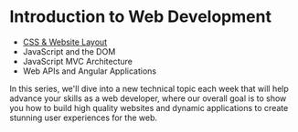 # Introduction to Web Development
- [CSS & Website Layout](https://www.google.com)
- JavaScript and the DOM
- JavaScript MVC Architecture 
- Web APIs and Angular Applications


In this series, we'll dive into a new technical topic each week that will help advance your skills as a web developer, where our overall goal is to show you how to build high quality websites and dynamic applications to create stunning user experiences for the web.
